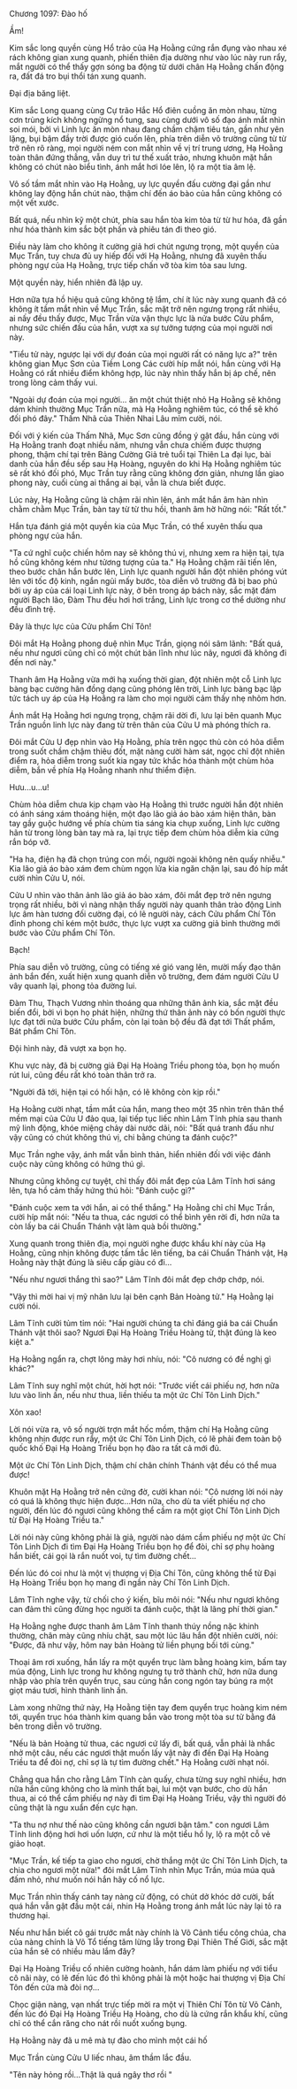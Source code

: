 




Chương 1097: Đào hố


Ầm!

Kim sắc long quyền cùng Hổ trảo của Hạ Hoằng cứng rắn đụng vào nhau xé rách không gian xung quanh, phiến thiên địa dường như vào lúc này run rẩy, mắt người có thể thấy gợn sóng ba động từ dưới chân Hạ Hoằng chấn động ra, đất đá tro bụi thổi tán xung quanh.

Đại địa băng liệt.

Kim sắc Long quang cùng Cự trão Hắc Hổ điên cuồng ăn mòn nhau, từng cơn trùng kích không ngừng nổ tung, sau cùng dưới vô số đạo ánh mắt nhìn soi mói, bởi vì Linh lực ăn mòn nhau đang chầm chậm tiêu tán, gần như yên lặng, bụi bậm đầy trời được gió cuốn lên, phía trên diễn võ trường cũng từ từ trở nên rõ ràng, mọi người ném con mắt nhìn về vị trí trung ương, Hạ Hoằng toàn thân đứng thẳng, vẫn duy trì tư thế xuất trảo, nhưng khuôn mặt hắn không có chút nào biểu tình, ánh mắt hơi lóe lên, lộ ra một tia âm lệ.

Vô số tầm mắt nhìn vào Hạ Hoằng, uy lực quyền đấu cường đại gần như không lay động hắn chút nào, thậm chí đến áo bào của hắn cũng không có một vết xước.

Bất quá, nếu nhìn kỹ một chút, phía sau hắn tòa kim tỏa từ từ hư hóa, đã gần như hóa thành kim sắc bột phấn và phiêu tán đi theo gió.

Điều này làm cho không ít cường giả hơi chút ngưng trọng, một quyền của Mục Trần, tuy chưa đủ uy hiếp đối với Hạ Hoằng, nhưng đã xuyên thấu phòng ngự của Hạ Hoằng, trực tiếp chấn vỡ tòa kim tỏa sau lưng.

Một quyền này, hiển nhiên đã lập uy.

Hơn nữa tựa hồ hiệu quả cũng không tệ lắm, chí ít lúc này xung quanh đã có không ít tầm mắt nhìn về Mục Trần, sắc mặt trở nên ngưng trọng rất nhiều, ai nấy đều thấy được, Mục Trần vừa vặn thực lực là nửa bước Cửu phẩm, nhưng sức chiến đấu của hắn, vượt xa sự tưởng tượng của mọi người nơi này.

"Tiểu tử này, ngược lại với dự đoán của mọi người rất có năng lực a?" trên không gian Mục Sơn của Tiềm Long Các cười híp mắt nói, hắn cùng với Hạ Hoằng có rất nhiều điểm không hợp, lúc này nhìn thấy hắn bị áp chế, nên trong lòng cảm thấy vui.

"Ngoài dự đoán của mọi người… ăn một chút thiệt nhỏ Hạ Hoằng sẽ không dám khinh thường Mục Trần nữa, mà Hạ Hoằng nghiêm túc, có thể sẽ khó đối phó đây." Thấm Nhã của Thiên Nhai Lâu mỉm cười, nói.

Đối với ý kiến của Thấm Nhã, Mục Sơn cũng đồng ý gật đầu, hắn cùng với Hạ Hoằng tranh đoạt nhiều năm, nhưng vẫn chưa chiếm được thượng phong, thậm chí tại trên Bảng Cường Giả trẻ tuổi tại Thiên La đại lục, bài danh của hắn đều sếp sau Hạ Hoàng, nguyên do khi Hạ Hoằng nghiêm túc sẽ rất khó đối phó, Mục Trần tuy rằng cũng không đơn giản, nhưng lần giao phong này, cuối cùng ai thắng ai bại, vẫn là chưa biết được.

Lúc này, Hạ Hoằng cũng là chậm rãi nhìn lên, ánh mắt hắn âm hàn nhìn chằm chằm Mục Trần, bàn tay từ từ thu hồi, thanh âm hờ hững nói: "Rất tốt."

Hắn tựa đánh giá một quyền kia của Mục Trần, có thể xuyên thấu qua phòng ngự của hắn.

"Ta cứ nghĩ cuộc chiến hôm nay sẽ không thú vị, nhưng xem ra hiện tại, tựa hồ cũng không kém như tửơng tượng của ta." Hạ Hoằng chậm rãi tiến lên, theo bước chân hắn bước lên, Linh lực quanh người hắn đột nhiên phóng vút lên với tốc độ kinh, ngắn ngủi mấy bước, tòa diễn võ trường đã bị bao phủ bởi uy áp của cái loại Linh lực này, ở bên trong áp bách này, sắc mặt đám người Bạch lão, Đàm Thu đều hơi hơi trắng, Linh lực trong cơ thể dường như đều đình trệ.

Đây là thực lực của Cửu phẩm Chí Tôn!

Đôi mắt Hạ Hoằng phong duệ nhìn Mục Trần, giọng nói sâm lãnh: "Bất quá, nếu như ngươi cũng chỉ có một chút bãn lĩnh như lúc nãy, ngươi đã không đi đến nơi này."

Thanh âm Hạ Hoằng vừa mới hạ xuống thời gian, đột nhiên một cỗ Linh lực bàng bạc cường hãn đồng dạng cũng phóng lên trời, Linh lực bàng bạc lập tức tách uy áp của Hạ Hoằng ra làm cho mọi người cảm thấy nhẹ nhõm hơn.

Ánh mắt Hạ Hoằng hơi ngưng trọng, chậm rãi dời đi, lưu lại bên quanh Mục Trần nguồn linh lực này đang từ trên thân của Cửu U mà phóng thích ra.

Đôi mắt Cửu U đẹp nhìn vào Hạ Hoằng, phía trên ngọc thủ còn có hỏa diễm trong suốt chầm chậm thiêu đốt, mặt nàng cười hàm sát, ngọc chỉ đột nhiên điểm ra, hỏa diễm trong suốt kia ngay tức khắc hóa thành một chùm hỏa diễm, bắn về phía Hạ Hoằng nhanh như thiểm điện.

Hưu...u...u!

Chùm hỏa diễm chưa kịp chạm vào Hạ Hoằng thì trước người hắn đột nhiên có ánh sáng xám thoáng hiện, một đạo lão giả áo bào xám hiện thân, bàn tay gầy guộc hướng về phía chùm tia sáng kia chụp xuống, Linh lực cường hãn từ trong lòng bàn tay mà ra, lại trực tiếp đem chùm hỏa diễm kia cứng rắn bóp vỡ.

"Ha ha, điện hạ đã chọn trúng con mồi, người ngoài không nên quấy nhiễu." Kia lão giả áo bào xám đem chùm ngọn lửa kia ngăn chặn lại, sau đó híp mắt cười nhìn Cửu U, nói.

Cửu U nhìn vào thân ảnh lão giả áo bào xám, đôi mắt đẹp trở nên ngưng trọng rất nhiều, bởi vì nàng nhận thấy người này quanh thân trào động Linh lực âm hàn tương đối cường đại, có lẽ người này, cách Cửu phẩm Chí Tôn đỉnh phong chỉ kém một bước, thực lực vượt xa cường giả bình thường mới bước vào Cửu phẩm Chí Tôn.

Bạch!

Phía sau diễn võ trường, cũng có tiếng xé gió vang lên, mười mấy đạo thân ảnh bắn đến, xuất hiện xung quanh diễn võ trường, đem đám người Cửu U vây quanh lại, phong tỏa đường lui.

Đàm Thu, Thạch Vương nhìn thoáng qua những thân ảnh kia, sắc mặt đều biến đổi, bởi vì bọn họ phát hiện, những thứ thân ảnh này có bốn người thực lực đạt tới nửa bước Cửu phẩm, còn lại toàn bộ đều đã đạt tới Thất phẩm, Bát phẩm Chí Tôn.

Đội hình này, đã vượt xa bọn họ.

Khu vực này, đã bị cường giả Đại Hạ Hoàng Triều phong tỏa, bọn họ muốn rút lui, cũng đều rất khó toàn thân trở ra.

"Người đã tới, hiện tại có hối hận, có lẽ không còn kịp rồi."

Hạ Hoằng cười nhạt, tầm mắt của hắn, mang theo một 35 nhìn trên thân thể mềm mại của Cửu U đảo qua, lại tiếp tục liếc nhìn Lâm Tĩnh phía sau thanh mỹ linh động, khóe miệng chảy dài nước dãi, nói: "Bất quá tranh đấu như vậy cũng có chút không thú vị, chi bằng chúng ta đánh cuộc?"

Mục Trần nghe vậy, ánh mắt vẫn bình thản, hiển nhiên đối với việc đánh cuộc này cũng không có hứng thú gì.

Nhưng cũng không cự tuyệt, chỉ thấy đôi mắt đẹp của Lâm Tĩnh hơi sáng lên, tựa hồ cảm thấy hứng thú hỏi: "Đánh cuộc gì?"

"Đánh cuộc xem ta với hắn, ai có thể thắng." Hạ Hoằng chỉ chỉ Mục Trần, cười híp mắt nói: "Nếu ta thua, các ngươi có thể bình yên rời đi, hơn nữa ta còn lấy ba cái Chuẩn Thánh vật làm quà bồi thường."

Xung quanh trong thiên địa, mọi người nghe được khẩu khí này của Hạ Hoằng, cũng nhịn không được tấm tắc lên tiếng, ba cái Chuẩn Thánh vật, Hạ Hoằng này thật đúng là siêu cấp giàu có đi…

"Nếu như ngươi thắng thì sao?" Lâm Tĩnh đôi mắt đẹp chớp chớp, nói.

"Vậy thì mời hai vị mỹ nhân lưu lại bên cạnh Bản Hoàng tử." Hạ Hoằng lại cười nói.

Lâm Tĩnh cười tủm tỉm nói: "Hai người chúng ta chỉ đáng giá ba cái Chuẩn Thánh vật thôi sao? Ngươi Đại Hạ Hoàng Triều Hoàng tử, thật đúng là keo kiệt a."

Hạ Hoằng ngẩn ra, chợt lông mày hơi nhíu, nói: "Cô nương có đề nghị gì khác?"

Lâm Tĩnh suy nghĩ một chút, hời hợt nói: "Trước viết cái phiếu nợ, hơn nữa lưu vào linh ấn, nếu như thua, liền thiếu ta một ức Chí Tôn Linh Dịch."

Xôn xao!

Lời nói vừa ra, vô số người trợn mắt hốc mồm, thậm chí Hạ Hoằng cũng không nhịn được run rẩy, một ức Chí Tôn Linh Dịch, có lẽ phải đem toàn bộ quốc khố Đại Hạ Hoàng Triều bọn họ đào ra tất cả mới đủ.

Một ức Chí Tôn Linh Dịch, thậm chí chân chính Thánh vật đều có thể mua được!

Khuôn mặt Hạ Hoằng trở nên cứng đờ, cười khan nói: "Cô nương lời nói này có quá là không thực hiện được…Hơn nữa, cho dù ta viết phiếu nợ cho người, đến lúc đó ngươi cũng không thể cầm ra một giọt Chí Tôn Linh Dịch từ Đại Hạ Hoàng Triều ta."

Lời nói này cũng không phải là giả, người nào dám cầm phiếu nợ một ức Chí Tôn Linh Dịch đi tìm Đại Hạ Hoàng Triều bọn họ để đòi, chỉ sợ phụ hoàng hắn biết, cái gọi là rắn nuốt voi, tự tìm đường chết...

Đến lúc đó coi như là một vị thượng vị Địa Chí Tôn, cũng không thể từ Đại Hạ Hoàng Triều bọn họ mang đi ngần này Chí Tôn Linh Dịch.

Lâm Tĩnh nghe vậy, từ chối cho ý kiến, bĩu môi nói: "Nếu như ngươi không can đảm thì cũng đừng học người ta đánh cuộc, thật là lãng phí thời gian."

Hạ Hoằng nghe được thanh âm Lâm Tĩnh thanh thúy nồng nặc khinh thường, chân mày cũng nhíu chặt, sau một lúc lâu hắn đột nhiên cười, nói: "Được, đã như vậy, hôm nay bản Hoàng tử liền phụng bồi tới cùng."

Thoại âm rơi xuống, hắn lấy ra một quyển trục làm bằng hoàng kim, bấm tay múa động, Linh lực trong hư không ngưng tụ trở thành chữ, hơn nữa dung nhập vào phía trên quyển trục, sau cùng hắn cong ngón tay búng ra một giọt máu tươi, hình thành linh ấn.

Làm xong những thứ này, Hạ Hoằng tiện tay đem quyển trục hoàng kim ném tới, quyển trục hóa thành kim quang bắn vào trong một tòa sư tử bằng đá bên trong diễn võ trường.

"Nếu là bản Hoàng tử thua, các ngươi cứ lấy đi, bất quá, vẫn phải là nhắc nhở một câu, nếu các ngươi thật muốn lấy vật này đi đến Đại Hạ Hoàng Triều ta để đòi nợ, chỉ sợ là tự tìm đường chết." Hạ Hoằng cười nhạt nói.

Chẳng qua hắn cho rằng Lâm Tĩnh càn quấy, chưa từng suy nghĩ nhiều, hơn nữa hắn cũng không cho là mình thất bại, lui một vạn bước, cho dù hắn thua, ai có thể cầm phiếu nợ này đi tìm Đại Hạ Hoàng Triều, vậy thì người đó cũng thật là ngu xuẩn đến cực hạn.

"Ta thu nợ như thế nào cũng không cần ngươi bận tâm." con ngươi Lâm Tĩnh linh động hơi hơi uốn lượn, cứ như là một tiểu hồ ly, lộ ra một cỗ vẻ giảo hoạt.

"Mục Trần, kế tiếp ta giao cho ngươi, chờ thắng một ức Chí Tôn Linh Dịch, ta chia cho ngươi một nửa!" đôi mắt Lâm Tĩnh nhìn Mục Trần, múa múa quả đấm nhỏ, như muốn nói hắn hãy cố nổ lực.

Mục Trần nhìn thấy cánh tay nàng cử động, có chút dở khóc dở cười, bất quá hắn vẫn gật đầu một cái, nhin Hạ Hoằng trong ánh mắt lúc này lại tỏ ra thương hại.

Nếu như hắn biết cô gái trước mắt này chính là Võ Cảnh tiểu công chúa, cha của nàng chính là Võ Tổ tiếng tăm lừng lẫy trong Đại Thiên Thế Giới, sắc mặt của hắn sẽ có nhiều màu lắm đây?

Đại Hạ Hoàng Triều cố nhiên cường hoành, hắn dám làm phiếu nợ với tiểu cô nãi này, có lẽ đến lúc đó thì không phải là một hoặc hai thượng vị Địa Chí Tôn đến cửa mà đòi nợ…

Chọc giận nàng, vạn nhất trực tiếp mời ra một vị Thiên Chí Tôn từ Võ Cảnh, đến lúc đó Đại Hạ Hoàng Triều Hạ Hoàng, cho dù là cứng rắn khẩu khí, cũng chỉ có thể cắn răng cho nát rồi nuốt xuống bụng.

Hạ Hoằng này đã u mê mà tự đào cho mình một cái hố

Mục Trần cùng Cửu U liếc nhau, âm thầm lắc đầu.

"Tên này hỏng rồi…Thật là quá ngây thơ rồi "





